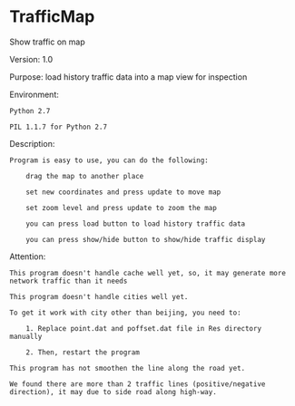 TrafficMap
==========

Show traffic on map

Version: 1.0

Purpose: load history traffic data into a map view for inspection

Environment: 

	Python 2.7 
	
	PIL 1.1.7 for Python 2.7

Description:

	Program is easy to use, you can do the following:
	
		drag the map to another place
		
		set new coordinates and press update to move map
		
		set zoom level and press update to zoom the map
		
		you can press load button to load history traffic data
		
		you can press show/hide button to show/hide traffic display

Attention:

	This program doesn't handle cache well yet, so, it may generate more network traffic than it needs
	
	This program doesn't handle cities well yet.
	
	To get it work with city other than beijing, you need to:
		
		1. Replace point.dat and poffset.dat file in Res directory manually
		
		2. Then, restart the program
	
	This program has not smoothen the line along the road yet.
	
	We found there are more than 2 traffic lines (positive/negative direction), it may due to side road along high-way.

